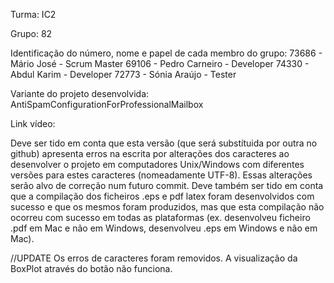 Turma: IC2

Grupo: 82

Identificação do número, nome e papel de cada membro do grupo:
73686 - Mário José - Scrum Master
69106 - Pedro Carneiro - Developer
74330 - Abdul Karim - Developer
72773 - Sónia Araújo - Tester

Variante do projeto desenvolvida: AntiSpamConfigurationForProfessionalMailbox

Link vídeo: 



Deve ser tido em conta que esta versão (que será substítuida por outra no github) apresenta erros na escrita por alterações dos caracteres ao desenvolver o projeto em computadores Unix/Windows com diferentes versões para estes caracteres (nomeadamente UTF-8). Essas alterações serão alvo de correção num futuro commit.
Deve também ser tido em conta  que a compilação dos ficheiros .eps e pdf latex foram desenvolvidos com sucesso e que os mesmos foram produzidos, mas que esta compilação não ocorreu com sucesso em todas as plataformas (ex. desenvolveu ficheiro .pdf em Mac e não em Windows, desenvolveu .eps em Windows e não em Mac).

//UPDATE
Os erros de caracteres foram removidos. A visualização da BoxPlot através do botão não funciona.

